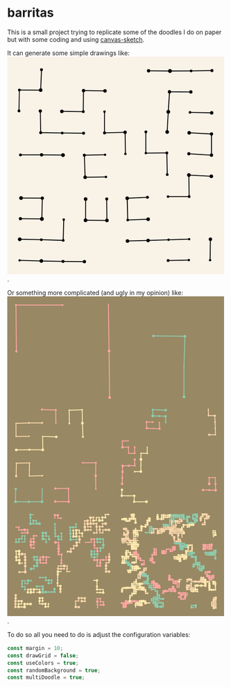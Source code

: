 # barritas

This is a small project trying to replicate some of the doodles I do on paper but with some coding and using [canvas-sketch](https://github.com/mattdesl/canvas-sketch).


It can generate some simple drawings like: ![Doodle example](pics/2019.07.11-14.32.24.png).

Or something more complicated (and ugly in my opinion) like: ![Ugly multi doodle example](pics/2019.07.11-14.34.52.png).

To do so all you need to do is adjust the configuration variables:

```javascript
const margin = 10;
const drawGrid = false;
const useColors = true;
const randomBackground = true;
const multiDoodle = true;
```